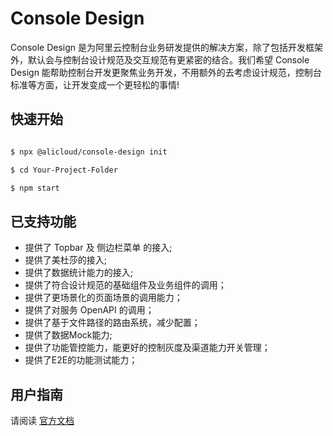 # Console Design

Console Design 是为阿里云控制台业务研发提供的解决方案，除了包括开发框架外，默认会与控制台设计规范及交互规范有更紧密的结合。我们希望 Console Design 能帮助控制台开发更聚焦业务开发，不用额外的去考虑设计规范，控制台标准等方面，让开发变成一个更轻松的事情!

## 快速开始

```bash

$ npx @alicloud/console-design init

$ cd Your-Project-Folder

$ npm start

```

## 已支持功能

- 提供了 Topbar 及 侧边栏菜单 的接入;
- 提供了美杜莎的接入;
- 提供了数据统计能力的接入;
- 提供了符合设计规范的基础组件及业务组件的调用；
- 提供了更场景化的页面场景的调用能力；
- 提供了对服务 OpenAPI 的调用；
- 提供了基于文件路径的路由系统，减少配置；
- 提供了数据Mock能力;
- 提供了功能管控能力，能更好的控制灰度及渠道能力开关管理；
- 提供了E2E的功能测试能力；

## 用户指南

请阅读 [官方文档](https://aliyun.github.io/alibabacloud-console-design/doc/quick-start)